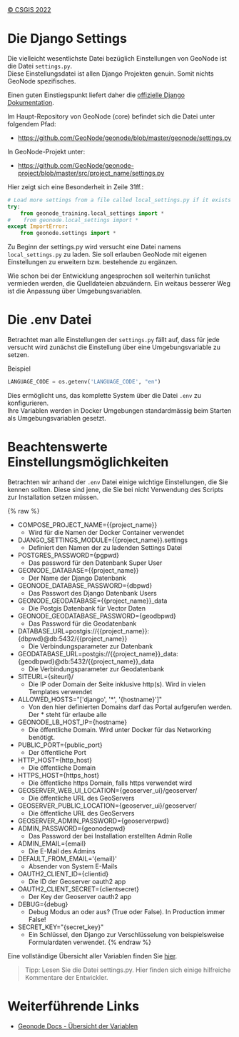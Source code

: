 <!-- the Menu -->
<link rel="stylesheet" media="all" href="../styles.css" />
<div id="logo"><a href="https://csgis.de">© CSGIS 2022</a></div>
<div id="menu"></div>
<div id="jumpMenu"></div>
<script src="../menu.js"></script>
<script src="../jumpmenu.js"></script>
<!-- the Menu -->


# Die Django Settings

Die vielleicht wesentlichste Datei bezüglich Einstellungen von GeoNode ist die Datei `settings.py`.  
Diese Einstellungsdatei ist allen Django Projekten genuin. Somit nichts GeoNode spezifisches.

Einen guten Einstiegspunkt liefert daher die [offizielle Django Dokumentation](https://docs.djangoproject.com/en/4.1/topics/settings/).

Im Haupt-Repository von GeoNode (core) befindet sich die Datei unter folgendem Pfad:

- https://github.com/GeoNode/geonode/blob/master/geonode/settings.py

In GeoNode-Projekt unter:

- https://github.com/GeoNode/geonode-project/blob/master/src/project_name/settings.py

Hier zeigt sich eine Besonderheit in Zeile 31ff.:

```python
# Load more settings from a file called local_settings.py if it exists
try:
    from geonode_training.local_settings import *
#    from geonode.local_settings import *
except ImportError:
    from geonode.settings import *
```

Zu Beginn der settings.py wird versucht eine Datei namens `local_settings.py` zu laden. Sie soll erlauben GeoNode mit eigenen Einstellungen zu erweitern bzw. bestehende zu ergänzen.

Wie schon bei der Entwicklung angesprochen soll weiterhin tunlichst vermieden werden, die Quelldateien abzuändern.
Ein weitaus besserer Weg ist die Anpassung über Umgebungsvariablen.

# Die .env Datei

Betrachtet man alle Einstellungen der `settings.py` fällt auf, dass für jede versucht wird zunächst die Einstellung über eine Umgebungsvariable zu setzen.

Beispiel

```python
LANGUAGE_CODE = os.getenv('LANGUAGE_CODE', "en")
```

Dies ermöglicht uns, das komplette System über die Datei `.env` zu konfigurieren.  
Ihre Variablen werden in Docker Umgebungen standardmässig beim Starten als Umgebungsvariablen gesetzt.

# Beachtenswerte Einstellungsmöglichkeiten

Betrachten wir anhand der `.env` Datei einige wichtige Einstellungen, die Sie kennen sollten.
Diese sind jene, die Sie bei nicht Verwendung des Scripts zur Installation setzen müssen.


{% raw %}
- COMPOSE_PROJECT_NAME={{project_name}} 
  - Wird für die Namen der Docker Container verwendet
- DJANGO_SETTINGS_MODULE={{project_name}}.settings 
  - Definiert den Namen der zu ladenden Settings Datei
- POSTGRES_PASSWORD={pgpwd} 
  - Das password für den Datenbank Super User
- GEONODE_DATABASE={{project_name}} 
  - Der Name der Django Datenbank
- GEONODE_DATABASE_PASSWORD={dbpwd}
  - Das Passwort des Django Datenbank Users 
- GEONODE_GEODATABASE={{project_name}}_data
  - Die Postgis Datenbank für Vector Daten 
- GEONODE_GEODATABASE_PASSWORD={geodbpwd} 
  - Das Password für die Geodatenbank
- DATABASE_URL=postgis://{{project_name}}:{dbpwd}@db:5432/{{project_name}} 
  - Die Verbindungsparameter zur Datenbank
- GEODATABASE_URL=postgis://{{project_name}}_data:{geodbpwd}@db:5432/{{project_name}}_data 
  -   Die Verbindungsparameter zur Geodatenbank
- SITEURL={siteurl}/ 
  - Die IP oder Domain der Seite inklusive http(s). Wird in vielen Templates verwendet
- ALLOWED_HOSTS="['django', '*', '{hostname}']" 
  - Von den hier definierten Domains darf das Portal aufgerufen werden. Der * steht für erlaube alle
- GEONODE_LB_HOST_IP={hostname} 
  - Die öffentliche Domain. Wird unter Docker für das Networking benötigt.
- PUBLIC_PORT={public_port} 
  - Der öffentliche Port
- HTTP_HOST={http_host} 
  - Die öffentliche Domain
- HTTPS_HOST={https_host} 
  - Die öffentliche https Domain, falls https verwendet wird
- GEOSERVER_WEB_UI_LOCATION={geoserver_ui}/geoserver/ 
  - Die öffentliche URL des GeoServers
- GEOSERVER_PUBLIC_LOCATION={geoserver_ui}/geoserver/ 
  - Die öffentliche URL des GeoServers
- GEOSERVER_ADMIN_PASSWORD={geoserverpwd} 
- ADMIN_PASSWORD={geonodepwd} 
  - Das Password der bei Installation erstellten Admin Rolle
- ADMIN_EMAIL={email} 
  - Die E-Mail des Admins
- DEFAULT_FROM_EMAIL='{email}'
  - Absender von System E-Mails 
- OAUTH2_CLIENT_ID={clientid} 
  - Die ID der Geoserver oauth2 app
- OAUTH2_CLIENT_SECRET={clientsecret}
  - Der Key der Geoserver oauth2 app  
- DEBUG={debug} 
  - Debug Modus an oder aus? (True oder False). In Production immer False!
- SECRET_KEY="{secret_key}" 
  - Ein Schlüssel, den Django zur Verschlüsselung von beispielsweise Formulardaten verwendet.
{% endraw %}

Eine vollständige Übersicht aller Variablen finden Sie [hier](https://docs.geonode.org/en/master/basic/settings/index.html?highlight=GEOSERVER_PUBLIC_LOCATION#geoserver-public-location).


> Tipp: Lesen Sie die Datei settings.py. Hier finden sich einige hilfreiche Kommentare der Entwickler.

# Weiterführende Links

- [Geonode Docs - Übersicht der Variablen](https://docs.geonode.org/en/master/basic/settings/index.html?highlight=GEOSERVER_PUBLIC_LOCATION#geoserver-public-location) 